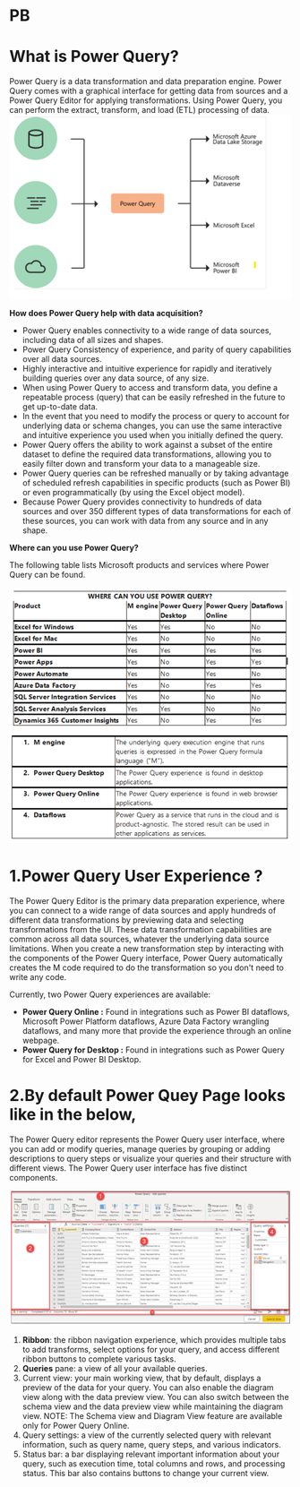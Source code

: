 # PB

# What is Power Query?
 Power Query is a data transformation and data preparation engine. Power Query comes with a graphical interface for getting data from sources and a Power Query Editor for applying transformations.
Using Power Query, you can perform the extract, transform, and load (ETL) processing of data.
![](2022-03-03-16-36-12.png)

**How does Power Query help with data acquisition?**
-	Power Query enables connectivity to a wide range of data sources, including data of all sizes and shapes.
-	Power Query Consistency of experience, and parity of query capabilities over all data sources.
-	Highly interactive and intuitive experience for rapidly and iteratively building queries over any data source, of any size.
-	When using Power Query to access and transform data, you define a repeatable process (query) that can be easily refreshed in the future to get up-to-date data.
-	In the event that you need to modify the process or query to account for underlying data or schema changes, you can use the same interactive and intuitive experience you used when you initially defined the query.
-	Power Query offers the ability to work against a subset of the entire dataset to define the required data transformations, allowing you to easily filter down and transform your data to a manageable size.
-	Power Query queries can be refreshed manually or by taking advantage of scheduled refresh capabilities in specific products (such as Power BI) or even programmatically (by using the Excel object model).
-	Because Power Query provides connectivity to hundreds of data sources and over 350 different types of data transformations for each of these sources, you can work with data from any source and in any shape.

**Where can you use Power Query?**

The following table lists Microsoft products and services where Power Query can be found.

![](2022-03-03-16-43-52.png)
![](2022-03-03-16-45-50.png)

# 1.Power Query User Experience ?
The Power Query Editor is the primary data preparation experience, where you can connect to a wide range of data sources and apply hundreds of different data transformations by previewing data and selecting transformations from the UI. These data transformation capabilities are common across all data sources, whatever the underlying data source limitations.
When you create a new transformation step by interacting with the components of the Power Query interface, Power Query automatically creates the M code required to do the transformation so you don't need to write any code.

Currently, two Power Query experiences are available:
- **Power Query Online :** Found in integrations such as Power BI dataflows, Microsoft Power Platform dataflows, Azure Data Factory wrangling dataflows, and many more that provide the experience through an online webpage.
- **Power Query for Desktop :** Found in integrations such as Power Query for Excel and Power BI Desktop.

# 2.By default Power Quey Page looks like in the below,
The Power Query editor represents the Power Query user interface, where you can add or modify queries, manage queries by grouping or adding descriptions to query steps or visualize your queries and their structure with different views. The Power Query user interface has five distinct components.

![](2022-03-03-16-51-40.png)

1.	**Ribbon**: the ribbon navigation experience, which provides multiple tabs to add transforms, select options for your query, and access different ribbon buttons to complete various tasks.
2.	**Queries** pane: a view of all your available queries.
3.	Current view: your main working view, that by default, displays a preview of the data for your query. You can also enable the diagram view along with the data preview view. You can also switch between the schema view and the data preview view while maintaining the diagram view.
NOTE: The Schema view and Diagram View feature are available only for Power Query Online.
4.	Query settings: a view of the currently selected query with relevant information, such as query name, query steps, and various indicators.
5.	Status bar: a bar displaying relevant important information about your query, such as execution time, total columns and rows, and processing status. This bar also contains buttons to change your current view.
